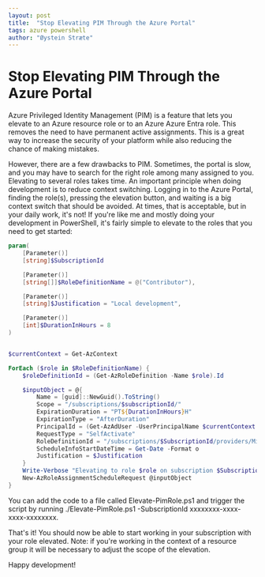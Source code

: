 ```yaml
---
layout: post
title:  "Stop Elevating PIM Through the Azure Portal"
tags: azure powershell
author: "Øystein Stræte"
---
```


# Stop Elevating PIM Through the Azure Portal

Azure Privileged Identity Management (PIM) is a feature that lets you elevate to an Azure resource role or to an Azure Azure Entra role. This removes the need to have permanent active assignments. This is a great way to increase the security of your platform while also reducing the chance of making mistakes.

However, there are a few drawbacks to PIM. Sometimes, the portal is slow, and you may have to search for the right role among many assigned to you. Elevating to several roles takes time. An important principle when doing development is to reduce context switching. Logging in to the Azure Portal, finding the role(s), pressing the elevation button, and waiting is a big context switch that should be avoided. At times, that is acceptable, but in your daily work, it's not! If you're like me and mostly doing your development in PowerShell, it's fairly simple to elevate to the roles that you need to get started:

```powershell
param(
    [Parameter()]
    [string]$SubscriptionId

    [Parameter()]
    [string[]]$RoleDefinitionName = @("Contributor"),

    [Parameter()]
    [string]$Justification = "Local development",

    [Parameter()]
    [int]$DurationInHours = 8
)


$currentContext = Get-AzContext

ForEach ($role in $RoleDefinitionName) {
    $roleDefinitionId = (Get-AzRoleDefinition -Name $role).Id

    $inputObject = @{
        Name = [guid]::NewGuid().ToString()
        Scope = "/subscriptions/$subscriptionId/"
        ExpirationDuration = "PT${DurationInHours}H"
        ExpirationType = "AfterDuration"
        PrincipalId = (Get-AzAdUser -UserPrincipalName $currentContext.Account.Id).Id
        RequestType = "SelfActivate"
        RoleDefinitionId = "/subscriptions/$SubscriptionId/providers/Microsoft.Authorization/roleDefinitions/$roleDefinitionId"
        ScheduleInfoStartDateTime = Get-Date -Format o
        Justification = $Justification
    }
    Write-Verbose "Elevating to role $role on subscription $SubscriptionId for $DurationInHours hours" -Verbose:$true
    New-AzRoleAssignmentScheduleRequest @inputObject
}
```

You can add the code to a file called Elevate-PimRole.ps1 and trigger the script by running ./Elevate-PimRole.ps1 -SubscriptionId xxxxxxxx-xxxx-xxxx-xxxxxxxx.

That's it! You should now be able to start working in your subscription with your role elevated. Note: if you're working in the context of a resource group it will be necessary to adjust the scope of the elevation.

Happy development!
